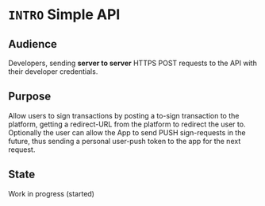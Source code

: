 # `INTRO` Simple API

## Audience

Developers, sending **server to server** HTTPS POST requests to the API with their developer credentials. 

## Purpose

Allow users to sign transactions by posting a to-sign transaction to the platform, getting a redirect-URL from the platform to redirect the user to. Optionally the user can allow the App to send PUSH sign-requests in the future, thus sending a personal user-push token to the app for the next request.

## State

Work in progress (started)